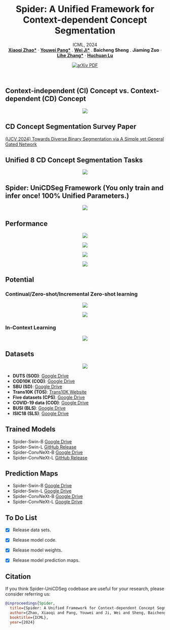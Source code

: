<br />
<p align="center">
  <h1 align="center">Spider: A Unified Framework for Context-dependent Concept Segmentation</h1>
  <p align="center">
    ICML, 2024
    <br />
    <a href="https://xiaoqi-zhao-dlut.github.io/"><strong>Xiaoqi Zhao*</strong></a>
    ·
    <a href="https://lartpang.github.io/"><strong>Youwei Pang*</strong></a>
    .
   <a href="https://jiwei0921.github.io/"><strong>Wei Ji*</strong></a>
    .
    <a ><strong>Baicheng Sheng</strong></a>
    .
     <a ><strong>Jiaming Zuo</strong></a>
    ·
    <a href="https://scholar.google.com/citations?hl=zh-CN&user=XGPdQbIAAAAJ"><strong>Lihe Zhang*</strong></a>
    ·
    <a href="https://scholar.google.com/citations?hl=zh-CN&user=D3nE0agAAAAJ"><strong>Huchuan Lu</strong></a>
  </p>

  <p align="center">
    <a href='https://arxiv.org/pdf/2405.01002'>
      <img src='https://img.shields.io/badge/Paper-PDF-green?style=flat&logo=arXiv&logoColor=green' alt='arXiv PDF'>
    </a>
  </p>
<br />

## Context-independent (CI) Concept vs. Context-dependent (CD) Concept
<p align="center">
    <img src="./image/CI_vs_CD.png"/> <br />
</p>

## CD Concept Segmentation Survey Paper
[(IJCV 2024) Towards Diverse Binary Segmentation via A Simple yet General Gated Network](https://arxiv.org/pdf/2303.10396)  


## Unified 8 CD Concept Segmentation Tasks
<p align="center">
    <img src="./image/UniverCDSeg.png"/> <br />
</p> 

## Spider: UniCDSeg Framework (You only train and infer once! 100% Unified Parameters.)
<p align="center">
    <img src="./image/Spider.png"/> <br />
</p> 

## Performance
<p align="center">
    <img src="./image/performance1.png"/> <br />
</p> 
<p align="center">
    <img src="./image/performance2.png"/> <br />
</p> 
<p align="center">
    <img src="./image/performance3.png"/> <br />
</p> 
<p align="center">
    <img src="./image/performance4.png"/> <br />
</p> 

## Potential
### Continual/Zero-shot/Incremental Zero-shot learning
<p align="center">
    <img src="./image/ZSL1.png"/> <br />
</p> 
<p align="center">
    <img src="./image/ZSL2.png"/> <br />
</p> 

### In-Context Learning
<p align="center">
    <img src="./image/In_context_learning.png"/> <br />
</p> 

## Datasets 
<p align="center">
    <img src="./image/datasets.png"/> <br />
</p> 

-  **DUTS (SOD)**: [Google Drive](https://drive.google.com/file/d/1S4V05HnVqYYkWCfoki_ALRy9E4AJYhhH/view?usp=sharing)  
-  **COD10K (COD)**: [Google Drive](https://drive.google.com/file/d/10_HwNAmsizkp-266f1tan-VIwNqkOkf9/view?usp=sharing)  
-  **SBU (SD)**: [Google Drive](https://drive.google.com/file/d/1SBUF6dF9aJlPzQGql_9lUSDwM8cN7IG-/view?usp=sharing)  
-  **Trans10K (TOS)**: [Trans10K Website](https://xieenze.github.io/projects/TransLAB/TransLAB.html)  
-  **Five datasets (CPS)**: [Google Drive](https://drive.google.com/file/d/1A29IkVysVPUPy4vu1RklKf4AAD7QvV3x/view?usp=sharing)  
-  **COVID-19 data (COD)**: [Google Drive](https://drive.google.com/file/d/1A29IkVysVPUPy4vu1RklKf4AAD7QvV3x/view?usp=sharing)  
-  **BUSI (BLS)**: [Google Drive](https://drive.google.com/file/d/1A29IkVysVPUPy4vu1RklKf4AAD7QvV3x/view?usp=sharing)  
-  **ISIC18 (SLS)**: [Google Drive](https://drive.google.com/file/d/1A29IkVysVPUPy4vu1RklKf4AAD7QvV3x/view?usp=sharing)
   
## Trained Models
-  Spider-Swin-B [Google Drive](https://drive.google.com/file/d/1dVtJ7as8NXpShGB4QExoooSLl5iGofJx/view?usp=sharing)
-  Spider-Swin-L [GitHub Release](https://github.com/Xiaoqi-Zhao-DLUT/Spider-UniCDSeg/releases/download/v1.0/Spider_convnext_l.pth)
-  Spider-ConvNeXt-B [Google Drive](https://drive.google.com/file/d/1AepdZrpQh0RvvWz784n1zEfkabZOsfKj/view?usp=sharing)
-  Spider-ConvNeXt-L [GitHub Release](https://github.com/Xiaoqi-Zhao-DLUT/Spider-UniCDSeg/releases/download/v1.0/Spider_swin_l.pth)

## Prediction Maps
-  Spider-Swin-B [Google Drive](https://drive.google.com/file/d/1dVtJ7as8NXpShGB4QExoooSLl5iGofJx/view?usp=sharing)
-  Spider-Swin-L [Google Drive](https://drive.google.com/file/d/1LcQEHjZap1XEmDT6_QOd6Fi3m9diPoHL/view?usp=sharing)
-  Spider-ConvNeXt-B [Google Drive](https://drive.google.com/file/d/1YJDpcPQk1cMANem0jD5yZpZftImzVwVX/view?usp=sharing)
-  Spider-ConvNeXt-L [Google Drive](https://drive.google.com/file/d/15zUFWKJNNQpNhjnhzlftsDLAXIVaZF8O/view?usp=sharing)

## To Do List

- [x] Release data sets.
- [x] Release model code.
- [x] Release model weights.
- [x] Release model prediction maps.






## Citation

If you think Spider-UniCDSeg codebase are useful for your research, please consider referring us:

```bibtex
@inproceedings{Spider,
  title={Spider: A Unified Framework for Context-dependent Concept Segmentation},
  author={Zhao, Xiaoqi and Pang, Youwei and Ji, Wei and Sheng, Baicheng and Zuo, Jiaming and Zhang, Lihe and Lu, Huchuan},
  booktitle={ICML},
  year={2024}
```
